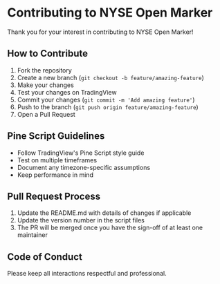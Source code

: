 # Contributing to NYSE Open Marker

Thank you for your interest in contributing to NYSE Open Marker!

## How to Contribute

1. Fork the repository
2. Create a new branch (`git checkout -b feature/amazing-feature`)
3. Make your changes
4. Test your changes on TradingView
5. Commit your changes (`git commit -m 'Add amazing feature'`)
6. Push to the branch (`git push origin feature/amazing-feature`)
7. Open a Pull Request

## Pine Script Guidelines

- Follow TradingView's Pine Script style guide
- Test on multiple timeframes
- Document any timezone-specific assumptions
- Keep performance in mind

## Pull Request Process

1. Update the README.md with details of changes if applicable
2. Update the version number in the script files
3. The PR will be merged once you have the sign-off of at least one maintainer

## Code of Conduct

Please keep all interactions respectful and professional. 